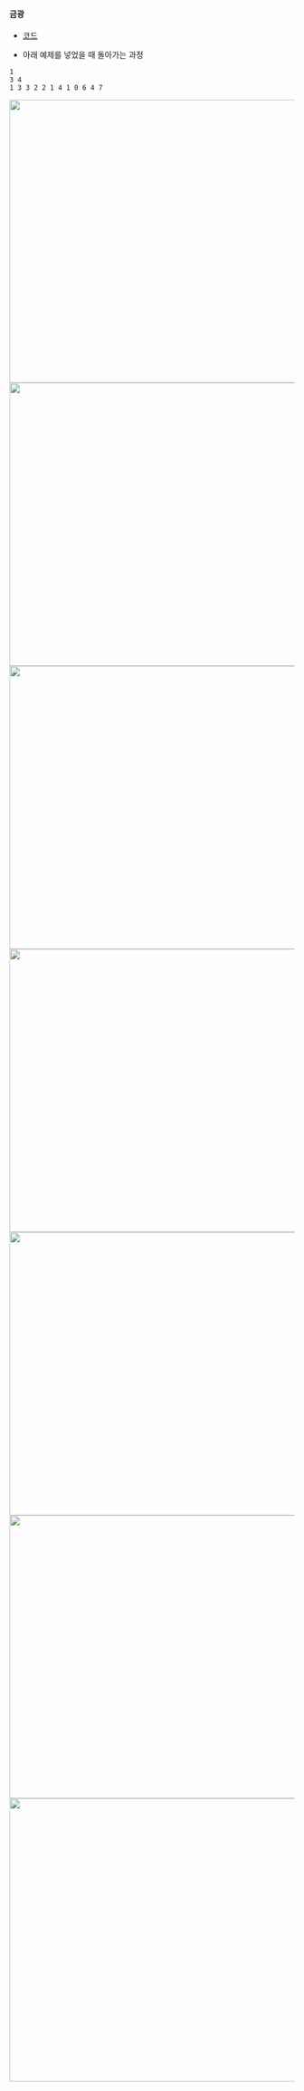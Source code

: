 #### 금광

- [코드](https://github.com/soocy0718/python/blob/main/coding_study/DP/%EC%9D%B4%EC%BD%94%ED%85%8C_31_%EA%B8%88%EA%B4%91_0315.py)

- 아래 예제를 넣었을 때 돌아가는 과정
```
1
3 4
1 3 3 2 2 1 4 1 0 6 4 7
```
<html>
<img src="https://github.com/soocy0718/python/blob/main/coding_study/DP/%EA%B8%88%EA%B4%91_%EC%BD%94%EB%93%9C_%EC%84%A4%EB%AA%85/%EC%8A%AC%EB%9D%BC%EC%9D%B4%EB%93%9C1.PNG", height="500", width="600">
<img src="https://github.com/soocy0718/python/blob/main/coding_study/DP/%EA%B8%88%EA%B4%91_%EC%BD%94%EB%93%9C_%EC%84%A4%EB%AA%85/%EC%8A%AC%EB%9D%BC%EC%9D%B4%EB%93%9C2.PNG", height="500", width="600">
<img src="https://github.com/soocy0718/python/blob/main/coding_study/DP/%EA%B8%88%EA%B4%91_%EC%BD%94%EB%93%9C_%EC%84%A4%EB%AA%85/%EC%8A%AC%EB%9D%BC%EC%9D%B4%EB%93%9C3.PNG", height="500", width="600">
<img src="https://github.com/soocy0718/python/blob/main/coding_study/DP/%EA%B8%88%EA%B4%91_%EC%BD%94%EB%93%9C_%EC%84%A4%EB%AA%85/%EC%8A%AC%EB%9D%BC%EC%9D%B4%EB%93%9C4.PNG", height="500", width="600">
<img src="https://github.com/soocy0718/python/blob/main/coding_study/DP/%EA%B8%88%EA%B4%91_%EC%BD%94%EB%93%9C_%EC%84%A4%EB%AA%85/%EC%8A%AC%EB%9D%BC%EC%9D%B4%EB%93%9C5.PNG", height="500", width="600">
<img src="https://github.com/soocy0718/python/blob/main/coding_study/DP/%EA%B8%88%EA%B4%91_%EC%BD%94%EB%93%9C_%EC%84%A4%EB%AA%85/%EC%8A%AC%EB%9D%BC%EC%9D%B4%EB%93%9C6.PNG", height="500", width="600">
<img src="https://github.com/soocy0718/python/blob/main/coding_study/DP/%EA%B8%88%EA%B4%91_%EC%BD%94%EB%93%9C_%EC%84%A4%EB%AA%85/%EC%8A%AC%EB%9D%BC%EC%9D%B4%EB%93%9C7.png", height="500", width="600">
</html>
